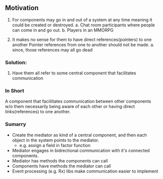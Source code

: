 ## Motivation
1. For components may go in and out of a system at any time meaning it could be
   created or destroyed.
a. Chat room participants where people can come in and go out.
b. Players in an MMORPG

2. It makes no sense for them to have direct references(pointers) to one another
   Pointer references from one to another should not be made.
a. since, those references may all go dead

### Solution:
1. Have them all refer to some central component that facilitates communication

### In Short
A component that faciilitates communication between other components w/o them
necessarily being aware of each other or having direct links(references) to one
another.

### Sumarry
* Create the mediator as kind of a central component, and then each object in the system
  points to the mediator.
   * e.g. assign a field in factor function
* Mediator engages in bidrectional communication with it's connected components.
* Mediator has methods the components can call
* Components have methods the mediator can call
* Event processing (e.g. Rx) libs make communication easier to implement
